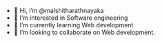 - 👋 Hi, I’m @malshitharathnayaka
- 👀 I’m interested in Software engineering
- 🌱 I’m currently learning Web development
- 💞️ I’m looking to collaborate on Web development.

<!---
malshitharathnayaka/malshitharathnayaka is a ✨ special ✨ repository because its `README.md` (this file) appears on your GitHub profile.
You can click the Preview link to take a look at your changes.
--->
